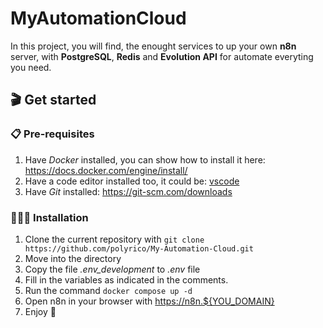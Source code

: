 # MyAutomationCloud
In this project, you will find, the enought services to up your own **n8n** server, with **PostgreSQL**, **Redis** and **Evolution API** for automate everyting you need.

## 🎬 Get started
### 📋 Pre-requisites
1. Have *Docker* installed, you can show how to install it here: https://docs.docker.com/engine/install/
2. Have a code editor installed too, it could be: [vscode](https://code.visualstudio.com/download)
3. Have *Git* installed: https://git-scm.com/downloads
### 🏃🏽‍➡️ Installation
1. Clone the current repository with ```git clone https://github.com/polyrico/My-Automation-Cloud.git```
2. Move into the directory
3. Copy the file *.env_development* to *.env* file
4. Fill in the variables as indicated in the comments.
5. Run the command ```docker compose up -d```
6. Open n8n in your browser with [https://n8n.${YOU_DOMAIN}](https://n8n.example.local)
7. Enjoy 🥳
